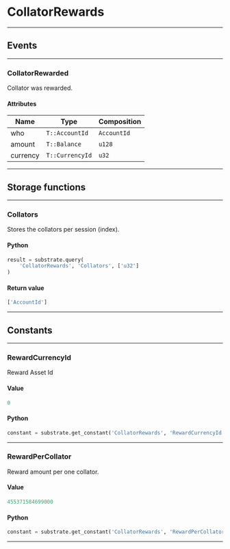 
# CollatorRewards

---------
## Events

---------
### CollatorRewarded
Collator was rewarded.
#### Attributes
| Name | Type | Composition
| -------- | -------- | -------- |
| who | `T::AccountId` | ```AccountId```
| amount | `T::Balance` | ```u128```
| currency | `T::CurrencyId` | ```u32```

---------
## Storage functions

---------
### Collators
 Stores the collators per session (index).

#### Python
```python
result = substrate.query(
    'CollatorRewards', 'Collators', ['u32']
)
```

#### Return value
```python
['AccountId']
```
---------
## Constants

---------
### RewardCurrencyId
 Reward Asset Id
#### Value
```python
0
```
#### Python
```python
constant = substrate.get_constant('CollatorRewards', 'RewardCurrencyId')
```
---------
### RewardPerCollator
 Reward amount per one collator.
#### Value
```python
455371584699000
```
#### Python
```python
constant = substrate.get_constant('CollatorRewards', 'RewardPerCollator')
```
---------